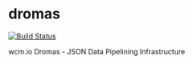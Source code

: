 dromas
======
[![Build Status](https://travis-ci.org/wcm-io/wcm-io-dromas.png?branch=master)](https://travis-ci.org/wcm-io/wcm-io-dromas)

wcm.io Dromas - JSON Data Pipelining Infrastructure
